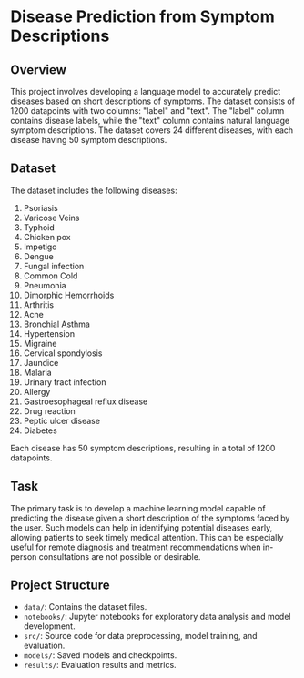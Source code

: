 # Disease Prediction from Symptom Descriptions

## Overview
This project involves developing a language model to accurately predict diseases based on short descriptions of symptoms. The dataset consists of 1200 datapoints with two columns: "label" and "text". The "label" column contains disease labels, while the "text" column contains natural language symptom descriptions. The dataset covers 24 different diseases, with each disease having 50 symptom descriptions.

## Dataset
The dataset includes the following diseases:
1. Psoriasis
2. Varicose Veins
3. Typhoid
4. Chicken pox
5. Impetigo
6. Dengue
7. Fungal infection
8. Common Cold
9. Pneumonia
10. Dimorphic Hemorrhoids
11. Arthritis
12. Acne
13. Bronchial Asthma
14. Hypertension
15. Migraine
16. Cervical spondylosis
17. Jaundice
18. Malaria
19. Urinary tract infection
20. Allergy
21. Gastroesophageal reflux disease
22. Drug reaction
23. Peptic ulcer disease
24. Diabetes

Each disease has 50 symptom descriptions, resulting in a total of 1200 datapoints.

## Task
The primary task is to develop a machine learning model capable of predicting the disease given a short description of the symptoms faced by the user. Such models can help in identifying potential diseases early, allowing patients to seek timely medical attention. This can be especially useful for remote diagnosis and treatment recommendations when in-person consultations are not possible or desirable.

## Project Structure
- `data/`: Contains the dataset files.
- `notebooks/`: Jupyter notebooks for exploratory data analysis and model development.
- `src/`: Source code for data preprocessing, model training, and evaluation.
- `models/`: Saved models and checkpoints.
- `results/`: Evaluation results and metrics.


